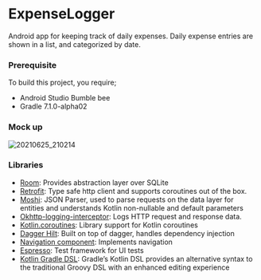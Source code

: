 # ExpenseLogger
Android app for keeping track of daily expenses. Daily expense entries are shown in a list, and categorized by date.

### Prerequisite
To build this project, you require;
- Android Studio Bumble bee
- Gradle 7.1.0-alpha02

### Mock up
![20210625_210214](https://user-images.githubusercontent.com/43486366/123519374-cac6bc00-d6a2-11eb-93d4-0e8c23c840e0.jpg)

### Libraries
- [Room](https://developer.android.com/training/data-storage/room): Provides abstraction layer over SQLite
- [Retrofit](https://square.github.io/retrofit/): Type safe http client and supports coroutines out of the box.
- [Moshi](https://github.com/square/moshi): JSON Parser, used to parse requests on the data layer for entities and understands Kotlin non-nullable and default parameters
- [Okhttp-logging-interceptor](https://github.com/square/okhttp/blob/master/okhttp-logging-interceptor/README.md): Logs HTTP request and response data.
- [Kotlin.coroutines](https://github.com/Kotlin/kotlinx.coroutines): Library support for Kotlin coroutines
- [Dagger Hilt](https://developer.android.com/training/dependency-injection/hilt-android): Built on top of dagger, handles dependency injection
- [Navigation component](https://developer.android.com/guide/navigation): Implements navigation
- [Espresso](https://developer.android.com/training/testing/espresso): Test framework for UI tests
- [Kotlin Gradle DSL](https://docs.gradle.org/current/userguide/kotlin_dsl.html): Gradle’s Kotlin DSL provides an alternative syntax to the traditional Groovy DSL with an enhanced editing experience

